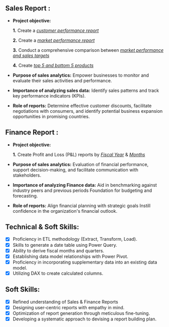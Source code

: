 ## Sales Report :


- **Project objective:** 

    **1.** Create a _[customer performance report](https://github.com/AbhishekPurbey02/Excel-Sales-Analytics/blob/main/Customer_Performance_Report.pdf)_

    **2.** Create a _[market performance report]()_

    **3.** Conduct a comprehensive comparison between _[market performance and sales targets](https://github.com/AbhishekPurbey02/Excel-Sales-Analytics/blob/main/Market_Performance%20vs%20Traget.pdf)_

    **4.** Create _[top 5 and bottom 5 products]()_

- **Purpose of sales analytics:** Empower businesses to monitor and evaluate their sales activities and performance.

- **Importance of analyzing sales data:** Identify sales patterns and track key performance indicators (KPIs).

- **Role of reports:** Determine effective customer discounts, facilitate negotiations with consumers, and identify potential business expansion opportunities in promising countries.


## Finance Report :

- **Project objective:** 

    **1.** Create Profit and Loss (P&L) reports by _[Fiscal Year](https://github.com/AbhishekPurbey02/Excel-Sales-Analytics/blob/main/P%20%26%20L%20Statement%20by%20Fiscal%20Year.pdf)_ & _[Months](https://github.com/AbhishekPurbey02/Excel-Sales-Analytics/blob/main/P%20%26%20L%20Statement%20by%20Months.pdf)_ 

- **Purpose of sales analytics:** Evaluation of financial performance, support decision-making, and facilitate communication with stakeholders.

- **Importance of analyzing Finance data:** Aid in benchmarking against industry peers and previous periods Foundation for budgeting and forecasting.

- **Role of reports:** Align financial planning with strategic goals Instill confidence in the organization's financial outlook.


## Technical & Soft Skills:
- [x]	Proficiency in ETL methodology (Extract, Transform, Load).
- [x]	Skills to generate a date table using Power Query.
- [x]	Ability to derive fiscal months and quarters.
- [x]	Establishing data model relationships with Power Pivot.
- [x]	Proficiency in incorporating supplementary data into an existing data model.
- [x]	Utilizing DAX to create calculated columns.

## Soft Skills:
- [x]	Refined understanding of Sales & Finance Reports
- [x]	Designing user-centric reports with empathy in mind.
- [x]	Optimization of report generation through meticulous fine-tuning.
- [x]	Developing a systematic approach to devising a report building plan.
